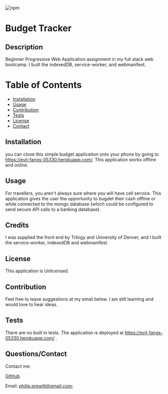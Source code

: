 

  ![npm](https://img.shields.io/static/v1?label=license&message=Unlicensed&color=blue)
  
 
 # Budget Tracker  
  
 
 ## Description 
 Beginner Progressive Web Application assignment in my full stack web bootcamp. I built the indexedDB, service-worker, and webmanifest. 
  
 
 # Table of Contents 
- [Installation](#installation) 
- 
  [Usage](#usage) 
- [Contribution](#contribution) 
- 
  [Tests](#tests) 
- [License](#license) 
- [Contact](#contact) 
 
  
  
 
## Installation 
 you can clone this simple budget application onto your phone by going to https://evil-fangs-05330.herokuapp.com/. This application works offline and online. 
  
 
## Usage 
 For travellers, you aren't always sure where you will have cell service. This application gives the user the opportunity to bugdet their cash offline or while connected to the mongo database (which could be configured to send secure API calls to a banking database). 
  
 
## Credits 
 I was supplied the front end by Trilogy and University of Denver, and I built the service-worker, indexedDB and webmanifest.
  
 
## License 
 This application is Unlicensed.
  
 
## Contribution 
 Feel free to leave suggestions at my email below. I am still learning and would love to hear ideas. 
  
 
## Tests 
 There are no built in tests. The application is deployed at https://evil-fangs-05330.herokuapp.com/ . 
  
 
## Questions/Contact 
 Contact me: 
  
 
 [GitHub](https://github.com/pprewitt) 
 
 Email: [philip.prewitt@gmail.com](mailto:philip.prewitt@gmail.com); 

